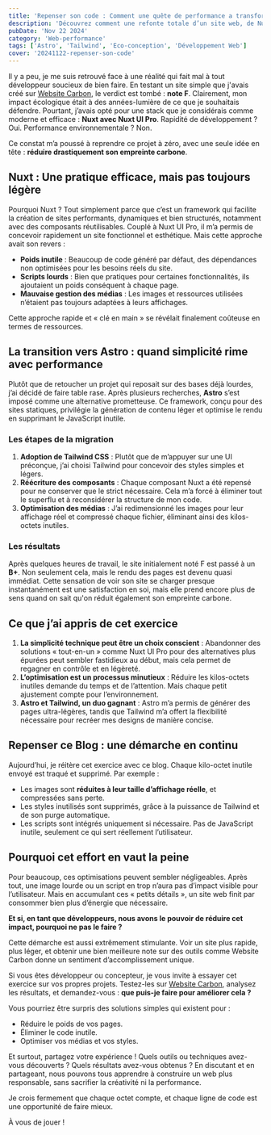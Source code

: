 ```yaml
---
title: 'Repenser son code : Comment une quête de performance a transformé ma vision du web'
description: 'Découvrez comment une refonte totale d’un site web, de Nuxt à Astro, a permis d’améliorer son impact carbone et sa performance.'
pubDate: 'Nov 22 2024'
category: 'Web-performance'
tags: ['Astro', 'Tailwind', 'Eco-conception', 'Développement Web']
cover: '20241122-repenser-son-code'
---
```


Il y a peu, je me suis retrouvé face à une réalité qui fait mal à tout développeur soucieux de bien faire. En testant un site simple que j'avais créé sur [Website Carbon](https://www.websitecarbon.com/), le verdict est tombé : **note F**. Clairement, mon impact écologique était à des années-lumière de ce que je souhaitais défendre. Pourtant, j’avais opté pour une stack que je considérais comme moderne et efficace : **Nuxt avec Nuxt UI Pro**. Rapidité de développement ? Oui. Performance environnementale ? Non.  

Ce constat m’a poussé à reprendre ce projet à zéro, avec une seule idée en tête : **réduire drastiquement son empreinte carbone**.  

## Nuxt : Une pratique efficace, mais pas toujours légère  

Pourquoi Nuxt ? Tout simplement parce que c’est un framework qui facilite la création de sites performants, dynamiques et bien structurés, notamment avec des composants réutilisables. Couplé à Nuxt UI Pro, il m’a permis de concevoir rapidement un site fonctionnel et esthétique. Mais cette approche avait son revers :  

- **Poids inutile** : Beaucoup de code généré par défaut, des dépendances non optimisées pour les besoins réels du site.  
- **Scripts lourds** : Bien que pratiques pour certaines fonctionnalités, ils ajoutaient un poids conséquent à chaque page.  
- **Mauvaise gestion des médias** : Les images et ressources utilisées n’étaient pas toujours adaptées à leurs affichages.  

Cette approche rapide et « clé en main » se révélait finalement coûteuse en termes de ressources.  


## La transition vers Astro : quand simplicité rime avec performance  

Plutôt que de retoucher un projet qui reposait sur des bases déjà lourdes, j’ai décidé de faire table rase. Après plusieurs recherches, **Astro** s’est imposé comme une alternative prometteuse. Ce framework, conçu pour des sites statiques, privilégie la génération de contenu léger et optimise le rendu en supprimant le JavaScript inutile.  

### Les étapes de la migration  
1. **Adoption de Tailwind CSS** : Plutôt que de m’appuyer sur une UI préconçue, j’ai choisi Tailwind pour concevoir des styles simples et légers.  
2. **Réécriture des composants** : Chaque composant Nuxt a été repensé pour ne conserver que le strict nécessaire. Cela m’a forcé à éliminer tout le superflu et à reconsidérer la structure de mon code.  
3. **Optimisation des médias** : J’ai redimensionné les images pour leur affichage réel et compressé chaque fichier, éliminant ainsi des kilos-octets inutiles.  

### Les résultats  
Après quelques heures de travail, le site initialement noté F est passé à un **B+**. Non seulement cela, mais le rendu des pages est devenu quasi immédiat. Cette sensation de voir son site se charger presque instantanément est une satisfaction en soi, mais elle prend encore plus de sens quand on sait qu'on réduit également son empreinte carbone.  

## Ce que j’ai appris de cet exercice  

1. **La simplicité technique peut être un choix conscient** : Abandonner des solutions « tout-en-un » comme Nuxt UI Pro pour des alternatives plus épurées peut sembler fastidieux au début, mais cela permet de regagner en contrôle et en légèreté.  
2. **L’optimisation est un processus minutieux** : Réduire les kilos-octets inutiles demande du temps et de l’attention. Mais chaque petit ajustement compte pour l’environnement.  
3. **Astro et Tailwind, un duo gagnant** : Astro m’a permis de générer des pages ultra-légères, tandis que Tailwind m’a offert la flexibilité nécessaire pour recréer mes designs de manière concise.  


## Repenser ce Blog : une démarche en continu  

Aujourd’hui, je réitère cet exercice avec ce blog. Chaque kilo-octet inutile envoyé est traqué et supprimé. Par exemple :  

- Les images sont **réduites à leur taille d’affichage réelle**, et compressées sans perte.  
- Les styles inutilisés sont supprimés, grâce à la puissance de Tailwind et de son purge automatique.  
- Les scripts sont intégrés uniquement si nécessaire. Pas de JavaScript inutile, seulement ce qui sert réellement l’utilisateur.  

## Pourquoi cet effort en vaut la peine  

Pour beaucoup, ces optimisations peuvent sembler négligeables. Après tout, une image lourde ou un script en trop n’aura pas d’impact visible pour l’utilisateur. Mais en accumulant ces « petits détails », un site web finit par consommer bien plus d’énergie que nécessaire.  

**Et si, en tant que développeurs, nous avons le pouvoir de réduire cet impact, pourquoi ne pas le faire ?**  

Cette démarche est aussi extrêmement stimulante. Voir un site plus rapide, plus léger, et obtenir une bien meilleure note sur des outils comme Website Carbon donne un sentiment d’accomplissement unique.  

Si vous êtes développeur ou concepteur, je vous invite à essayer cet exercice sur vos propres projets. Testez-les sur [Website Carbon](https://www.websitecarbon.com/), analysez les résultats, et demandez-vous : **que puis-je faire pour améliorer cela ?**  

Vous pourriez être surpris des solutions simples qui existent pour :  
- Réduire le poids de vos pages.  
- Éliminer le code inutile.  
- Optimiser vos médias et vos styles.  

Et surtout, partagez votre expérience ! Quels outils ou techniques avez-vous découverts ? Quels résultats avez-vous obtenus ? En discutant et en partageant, nous pouvons tous apprendre à construire un web plus responsable, sans sacrifier la créativité ni la performance.  

Je crois fermement que chaque octet compte, et chaque ligne de code est une opportunité de faire mieux. 

À vous de jouer !

